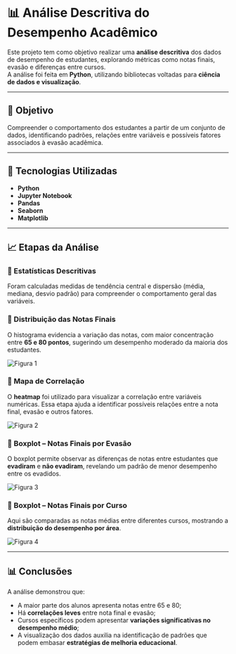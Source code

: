 # 📊 Análise Descritiva do Desempenho Acadêmico

Este projeto tem como objetivo realizar uma **análise descritiva** dos dados de desempenho de estudantes, explorando métricas como notas finais, evasão e diferenças entre cursos.  
A análise foi feita em **Python**, utilizando bibliotecas voltadas para **ciência de dados e visualização**.

---

## 🧠 Objetivo
Compreender o comportamento dos estudantes a partir de um conjunto de dados, identificando padrões, relações entre variáveis e possíveis fatores associados à evasão acadêmica.

---

## 🧰 Tecnologias Utilizadas
- **Python**
- **Jupyter Notebook**
- **Pandas**
- **Seaborn**
- **Matplotlib**

---

## 📈 Etapas da Análise

### 🔹 Estatísticas Descritivas
Foram calculadas medidas de tendência central e dispersão (média, mediana, desvio padrão) para compreender o comportamento geral das variáveis.

### 🔹 Distribuição das Notas Finais
O histograma evidencia a variação das notas, com maior concentração entre **65 e 80 pontos**, sugerindo um desempenho moderado da maioria dos estudantes.


  ![Figura 1](./analise-desempenho/imagens/grafico_notas.png)


### 🔹 Mapa de Correlação
O **heatmap** foi utilizado para visualizar a correlação entre variáveis numéricas. Essa etapa ajuda a identificar possíveis relações entre a nota final, evasão e outros fatores.

  ![Figura 2](./analise-desempenho/imagens/mapa_correlacao.png)

### 🔹 Boxplot – Notas Finais por Evasão
O boxplot permite observar as diferenças de notas entre estudantes que **evadiram** e **não evadiram**, revelando um padrão de menor desempenho entre os evadidos.

  ![Figura 3](./analise-desempenho/imagens/boxplot_evasao.png)

### 🔹 Boxplot – Notas Finais por Curso
Aqui são comparadas as notas médias entre diferentes cursos, mostrando a **distribuição do desempenho por área**.

  ![Figura 4](./analise-desempenho/imagens/boxplot_curso.png)

---

## 📊 Conclusões
A análise demonstrou que:
- A maior parte dos alunos apresenta notas entre 65 e 80;
- Há **correlações leves** entre nota final e evasão;
- Cursos específicos podem apresentar **variações significativas no desempenho médio**;
- A visualização dos dados auxilia na identificação de padrões que podem embasar **estratégias de melhoria educacional**.

